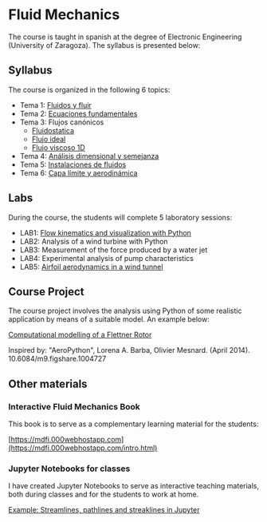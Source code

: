 # Fluid Mechanics 

The course is taught in spanish at the degree of Electronic Engineering (University of Zaragoza). The syllabus is presented below:

## Syllabus

The course is organized in the following 6 topics:

- Tema 1: [Fluidos y fluir](https://github.com/navasmontilla/site/blob/master/teaching/1.Fluidos_fluir.pdf) 
- Tema 2: [Ecuaciones fundamentales](https://github.com/navasmontilla/site/blob/master/teaching/2.Ecuaciones_fundamentales.pdf)
- Tema 3: Flujos canónicos
    - [Fluidostatica](https://github.com/navasmontilla/site/blob/master/teaching/3.Flujos_canonicos_I.pdf)
    - [Flujo ideal](https://github.com/navasmontilla/site/blob/master/teaching/3.Flujos_canonicos_II.pdf)
    - [Flujo viscoso 1D](https://github.com/navasmontilla/site/blob/master/teaching/3.Flujos_canonicos_III.pdf) 
- Tema 4: [Análisis dimensional y semejanza](https://github.com/navasmontilla/site/blob/master/teaching/4.Analisis_dimensional.pdf) 
- Tema 5: [Instalaciones de fluidos](https://github.com/navasmontilla/site/blob/master/teaching/5.Instalaciones_II.pdf) 
- Tema 6: [Capa límite y aerodinámica](https://github.com/navasmontilla/site/blob/master/teaching/6.AeroCL.pdf) 

## Labs

During the course, the students will complete 5 laboratory sessions:

- LAB1: [Flow kinematics and visualization with Python](https://nbviewer.org/github/navasmontilla/site/blob/master/teaching/PRACTICA1_mf.ipynb) 
- LAB2: Analysis of a wind turbine with Python
- LAB3: Measurement of the force produced by a water jet
- LAB4: Experimental analysis of pump characteristics
- LAB5: [Airfoil aerodynamics in a wind tunnel](https://github.com/navasmontilla/site/blob/master/teaching/PRACTICA4_mf.pdf) 

## Course Project

The course project involves the analysis using Python of some realistic application by means of a suitable model. An example below:

[Computational modelling of a Flettner Rotor](https://nbviewer.org/github/navasmontilla/site/blob/master/teaching/enunciadoTrabajoMF2324.ipynb)

Inspired by: "AeroPython", Lorena A. Barba, Olivier Mesnard. (April 2014). 10.6084/m9.figshare.1004727 


## Other materials

### Interactive Fluid Mechanics Book

This book is to serve as a complementary learning material for the students:

[https://mdfi.000webhostapp.com](https://mdfi.000webhostapp.com/intro.html)

### Jupyter Notebooks for classes
I have created Jupyter Notebooks to serve as interactive teaching materials, both during classes and for the students to work at home.

[Example: Streamlines, pathlines and streaklines in Jupyter](https://nbviewer.org/github/navasmontilla/site/blob/master/teaching/C12_lin.ipynb)

